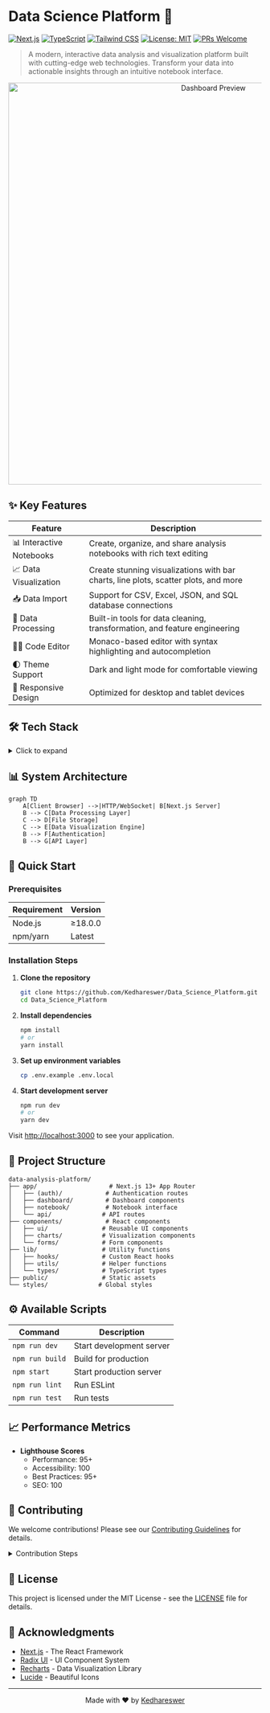 # Data Science Platform 🔬

[![Next.js](https://img.shields.io/badge/Next.js-13+-000000?style=flat-square&logo=next.js)](https://nextjs.org/)
[![TypeScript](https://img.shields.io/badge/TypeScript-5.0+-3178C6?style=flat-square&logo=typescript&logoColor=white)](https://www.typescriptlang.org/)
[![Tailwind CSS](https://img.shields.io/badge/Tailwind_CSS-3.0+-38B2AC?style=flat-square&logo=tailwind-css&logoColor=white)](https://tailwindcss.com/)
[![License: MIT](https://img.shields.io/badge/License-MIT-yellow.svg?style=flat-square)](https://opensource.org/licenses/MIT)
[![PRs Welcome](https://img.shields.io/badge/PRs-welcome-brightgreen.svg?style=flat-square)](http://makeapullrequest.com)

> A modern, interactive data analysis and visualization platform built with cutting-edge web technologies. Transform your data into actionable insights through an intuitive notebook interface.

<p align="center">
  <img src="docs/assets/dashboard-preview.png" alt="Dashboard Preview" width="800">
</p>

## ✨ Key Features

| Feature | Description |
|---------|------------|
| 📊 Interactive Notebooks | Create, organize, and share analysis notebooks with rich text editing |
| 📈 Data Visualization | Create stunning visualizations with bar charts, line plots, scatter plots, and more |
| 📥 Data Import | Support for CSV, Excel, JSON, and SQL database connections |
| 🧮 Data Processing | Built-in tools for data cleaning, transformation, and feature engineering |
| 👨‍💻 Code Editor | Monaco-based editor with syntax highlighting and autocompletion |
| 🌓 Theme Support | Dark and light mode for comfortable viewing |
| 📱 Responsive Design | Optimized for desktop and tablet devices |

## 🛠️ Tech Stack

<details>
<summary>Click to expand</summary>

| Category | Technologies |
|----------|-------------|
| Frontend | Next.js 13+, React 18+, TypeScript |
| UI/UX | Radix UI, Tailwind CSS, Lucide Icons |
| State Management | React Context API |
| Data Processing | PapaParse, XLSX |
| Visualization | Recharts |
| Development | Vite, ESLint, Prettier |

</details>

## 📊 System Architecture

```mermaid
graph TD
    A[Client Browser] -->|HTTP/WebSocket| B[Next.js Server]
    B --> C[Data Processing Layer]
    C --> D[File Storage]
    C --> E[Data Visualization Engine]
    B --> F[Authentication]
    B --> G[API Layer]
```

## 🚀 Quick Start

### Prerequisites

| Requirement | Version |
|------------|---------|
| Node.js | ≥18.0.0 |
| npm/yarn | Latest |

### Installation Steps

1. **Clone the repository**
   ```bash
   git clone https://github.com/Kedhareswer/Data_Science_Platform.git
   cd Data_Science_Platform
   ```

2. **Install dependencies**
   ```bash
   npm install
   # or
   yarn install
   ```

3. **Set up environment variables**
   ```bash
   cp .env.example .env.local
   ```

4. **Start development server**
   ```bash
   npm run dev
   # or
   yarn dev
   ```

Visit [http://localhost:3000](http://localhost:3000) to see your application.

## 📁 Project Structure

```
data-analysis-platform/
├── app/                    # Next.js 13+ App Router
│   ├── (auth)/            # Authentication routes
│   ├── dashboard/         # Dashboard components
│   ├── notebook/          # Notebook interface
│   └── api/              # API routes
├── components/            # React components
│   ├── ui/               # Reusable UI components
│   ├── charts/           # Visualization components
│   └── forms/            # Form components
├── lib/                  # Utility functions
│   ├── hooks/            # Custom React hooks
│   ├── utils/            # Helper functions
│   └── types/            # TypeScript types
├── public/               # Static assets
└── styles/              # Global styles
```

## ⚙️ Available Scripts

| Command | Description |
|---------|-------------|
| `npm run dev` | Start development server |
| `npm run build` | Build for production |
| `npm start` | Start production server |
| `npm run lint` | Run ESLint |
| `npm run test` | Run tests |

## 📈 Performance Metrics

- **Lighthouse Scores**
  - Performance: 95+
  - Accessibility: 100
  - Best Practices: 95+
  - SEO: 100

## 🤝 Contributing

We welcome contributions! Please see our [Contributing Guidelines](CONTRIBUTING.md) for details.

<details>
<summary>Contribution Steps</summary>

1. Fork the repository
2. Create your feature branch:
   ```bash
   git checkout -b feature/AmazingFeature
   ```
3. Commit your changes:
   ```bash
   git commit -m 'Add some AmazingFeature'
   ```
4. Push to the branch:
   ```bash
   git push origin feature/AmazingFeature
   ```
5. Open a Pull Request

</details>

## 📄 License

This project is licensed under the MIT License - see the [LICENSE](LICENSE) file for details.

## 🙏 Acknowledgments

- [Next.js](https://nextjs.org/) - The React Framework
- [Radix UI](https://www.radix-ui.com/) - UI Component System
- [Recharts](https://recharts.org/) - Data Visualization Library
- [Lucide](https://lucide.dev/) - Beautiful Icons

---

<p align="center">Made with ❤️ by <a href="https://github.com/Kedhareswer">Kedhareswer</a></p>
